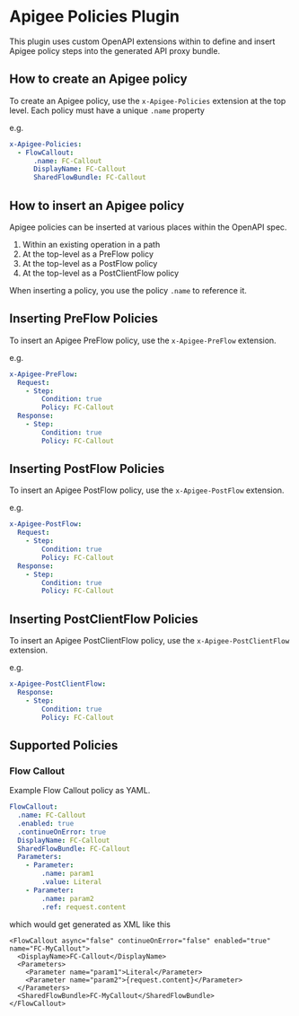 # Apigee Policies Plugin

This plugin uses custom OpenAPI extensions within to define and insert 
Apigee policy steps into the generated API proxy bundle.


## How to create an Apigee policy

To create an Apigee policy, use the `x-Apigee-Policies` extension at the top level.
Each policy must have a unique `.name` property

e.g.

```yaml
x-Apigee-Policies:
  - FlowCallout:
      .name: FC-Callout
      DisplayName: FC-Callout
      SharedFlowBundle: FC-Callout
```

## How to insert an Apigee policy

Apigee policies can be inserted at various places within the OpenAPI spec.

1. Within an existing operation in a path
2. At the top-level as a PreFlow policy
3. At the top-level as a PostFlow policy
4. At the top-level as a PostClientFlow policy

When inserting a policy, you use the policy `.name` to reference it.


## Inserting PreFlow Policies

To insert an Apigee PreFlow policy, use the `x-Apigee-PreFlow` extension.

e.g.

```yaml
x-Apigee-PreFlow:
  Request:
    - Step:
        Condition: true
        Policy: FC-Callout
  Response:
    - Step:
        Condition: true
        Policy: FC-Callout
```


## Inserting PostFlow Policies

To insert an Apigee PostFlow policy, use the `x-Apigee-PostFlow` extension.

e.g.

```yaml
x-Apigee-PostFlow:
  Request:
    - Step:
        Condition: true
        Policy: FC-Callout
  Response:
    - Step:
        Condition: true
        Policy: FC-Callout
```


## Inserting PostClientFlow Policies

To insert an Apigee PostClientFlow policy, use the `x-Apigee-PostClientFlow` extension.

e.g.

```yaml
x-Apigee-PostClientFlow:
  Response:
    - Step:
        Condition: true
        Policy: FC-Callout

```



## Supported Policies

### Flow Callout

Example Flow Callout policy as YAML.

```yaml
FlowCallout:
  .name: FC-Callout
  .enabled: true
  .continueOnError: true
  DisplayName: FC-Callout
  SharedFlowBundle: FC-Callout
  Parameters:
    - Parameter:
        .name: param1
        .value: Literal
    - Parameter:
        .name: param2
        .ref: request.content
```

which would get generated as XML like this

```text
<FlowCallout async="false" continueOnError="false" enabled="true" name="FC-MyCallout">
  <DisplayName>FC-Callout</DisplayName>
  <Parameters>
    <Parameter name="param1">Literal</Parameter>
    <Parameter name="param2">{request.content}</Parameter>
  </Parameters>
  <SharedFlowBundle>FC-MyCallout</SharedFlowBundle>
</FlowCallout>
```

